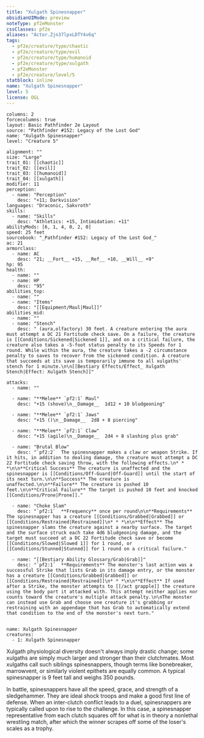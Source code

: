 ```yaml
---
title: "Xulgath Spinesnapper"
obsidianUIMode: preview
noteType: pf2eMonster
cssClasses: pf2e
aliases: "Actor.Zjn37lpxLDTY4v6q" 
tags:
  - pf2e/creature/type/chaotic
  - pf2e/creature/type/evil
  - pf2e/creature/type/humanoid
  - pf2e/creature/type/xulgath
  - pf2eMonster
  - pf2e/creature/level/5
statblock: inline
name: "Xulgath Spinesnapper"
level: 5
license: OGL
---
```


```statblock
columns: 2
forcecolumns: true
layout: Basic Pathfinder 2e Layout
source: "Pathfinder #152: Legacy of the Lost God"
name: "Xulgath Spinesnapper"
level: "Creature 5"

alignment: ""
size: "Large"
trait_01: [[chaotic]]
trait_02: [[evil]]
trait_03: [[humanoid]]
trait_04: [[xulgath]]
modifier: 11
perception:
  - name: "Perception"
    desc: "+11; Darkvision"
languages: "Draconic, Sakvroth"
skills:
  - name: "Skills"
    desc: "Athletics: +15, Intimidation: +11"
abilityMods: [6, 1, 4, 0, 2, 0]
speed: 25 feet
sourcebook: "_Pathfinder #152: Legacy of the Lost God_"
ac: 21
armorclass:
  - name: AC
    desc: "21; __Fort__ +15, __Ref__ +10, __Will__ +9"
hp: 95
health:
  - name: ""
  - name: HP
    desc: "95"
abilities_top:
  - name: ""
  - name: "Items"
    desc: "[[Equipment/Maul|Maul]]"
abilities_mid:
  - name: ""
  - name: "Stench"
    desc: " (aura,olfactory) 30 feet. A creature entering the aura must attempt a DC 21 Fortitude check save. On a failure, the creature is [[Conditions/Sickened|Sickened 1]], and on a critical failure, the creature also takes a -5-foot status penalty to its Speeds for 1 round. While within the aura, the creature takes a -2 circumstance penalty to saves to recover from the sickened condition. A creature that succeeds at its save is temporarily immune to all xulgaths' stench for 1 minute.\n\n[[Bestiary Effects/Effect_ Xulgath Stench|Effect: Xulgath Stench]]"

attacks:
  - name: ""

  - name: "**Melee** `pf2:1` Maul"
    desc: "+15 (shove)\n__Damage__  1d12 + 10 bludgeoning"

  - name: "**Melee** `pf2:1` Jaws"
    desc: "+15 ()\n__Damage__  2d8 + 8 piercing"

  - name: "**Melee** `pf2:1` Claw"
    desc: "+15 (agile)\n__Damage__  2d4 + 8 slashing plus grab"

  - name: "Brutal Blow"
    desc: "`pf2:2`  The spinesnapper makes a claw or weapon Strike. If it hits, in addition to dealing damage, the creature must attempt a DC 22 Fortitude check saving throw, with the following effects.\n* * *\n\n**Critical Success** The creature is unaffected and the spinesnapper is [[Conditions/Off-Guard|Off-Guard]] until the start of its next turn.\n\n**Success** The creature is unaffected.\n\n**Failure** The creature is pushed 10 feet.\n\n**Critical Failure** The target is pushed 10 feet and knocked [[Conditions/Prone|Prone]]."

  - name: "Choke Slam"
    desc: "`pf2:1`  **Frequency** once per round\n\n**Requirements** The spinesnapper has a creature [[Conditions/Grabbed|Grabbed]] or [[Conditions/Restrained|Restrained]]\n* * *\n\n**Effect** The spinesnapper slams the creature against a nearby surface. The target and the surface struck each take 4d6 bludgeoning damage, and the target must succeed at a DC 22 Fortitude check save or become [[Conditions/Slowed|Slowed 1]] for 1 round, or [[Conditions/Stunned|Stunned]] for 1 round on a critical failure."

  - name: "[[Bestiary Ability Glossary/Grab|Grab]]"
    desc: "`pf2:1`  **Requirements** The monster's last action was a successful Strike that lists Grab in its damage entry, or the monster has a creature [[Conditions/Grabbed|Grabbed]] or [[Conditions/Restrained|Restrained]]\n* * *\n\n**Effect** If used after a Strike, the monster attempts to [[/act grapple]] the creature using the body part it attacked with. This attempt neither applies nor counts toward the creature's multiple attack penalty.\n\nThe monster can instead use Grab and choose one creature it's grabbing or restraining with an appendage that has Grab to automatically extend that condition to the end of the monster's next turn."
 
```

```encounter-table
name: Xulgath Spinesnapper
creatures:
  - 1: Xulgath Spinesnapper
```



Xulgath physiological diversity doesn't always imply drastic change; some xulgaths are simply much larger and stronger than their clutchmates. Most xulgaths call such siblings spinesnappers, though terms like bonebreaker, marrowvent, or similarly violent epithets are equally common. A typical spinesnapper is 9 feet tall and weighs 350 pounds.

In battle, spinesnappers have all the speed, grace, and strength of a sledgehammer. They are ideal shock troops and make a good first line of defense. When an inter-clutch conflict leads to a duel, spinesnappers are typically called upon to rise to the challenge. In this case, a spinesnapper representative from each clutch squares off for what is in theory a nonlethal wrestling match, after which the winner scrapes off some of the loser's scales as a trophy.
